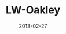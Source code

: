 ---
layout: message
category: message
series: "Last Wednesday"
title: "LW-Oakley"
date: 2013-02-27
video-description: "In Oakley, get coached by Chuck and Andrea on listening and hearing from God."
video-title: "Last Wednesday - Feb. 2013"
video: "https://s3.amazonaws.com/crossroadsvideomessages/022713-lw-oakley.mp4"
video-poster: "https://www.crossroads.net/uploadedfiles/lw_0213_oakley.jpg"
audio-description: "In Oakley, get coached by Chuck and Andrea on listening and hearing from God."
audio: "http://www.crossroads.net/players/media/hq/022713-lw-oakley.mp3"
audio-title: "Last Wednesday - Feb. 2013"
audio-duration: "52:58"
---